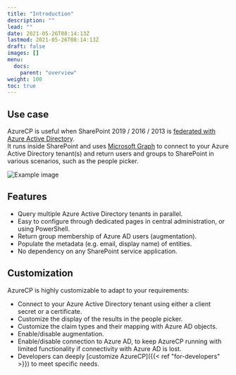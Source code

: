 ```yaml
---
title: "Introduction"
description: ""
lead: ""
date: 2021-05-26T08:14:13Z
lastmod: 2021-05-26T08:14:13Z
draft: false
images: []
menu: 
  docs:
    parent: "overview"
weight: 100
toc: true
---
```


## Use case

AzureCP is useful when SharePoint 2019 / 2016 / 2013 is [federated with Azure Active Directory](https://docs.microsoft.com/en-us/azure/active-directory/saas-apps/sharepoint-on-premises-tutorial).  
It runs inside SharePoint and uses [Microsoft Graph](https://developer.microsoft.com/en-us/graph/) to connect to your Azure Active Directory tenant(s) and return users and groups to SharePoint in various scenarios, such as the people picker.

![Example image](/images/people-picker-AzureCP.png)

## Features

- Query multiple Azure Active Directory tenants in parallel.
- Easy to configure through dedicated pages in central administration, or using PowerShell.
- Return group membership of Azure AD users (augmentation).
- Populate the metadata (e.g. email, display name) of entities.
- No dependency on any SharePoint service application.

## Customization

AzureCP is highly customizable to adapt to your requirements:

- Connect to your Azure Active Directory tenant using either a client secret or a certificate.
- Customize the display of the results in the people picker.
- Customize the claim types and their mapping with Azure AD objects.
- Enable/disable augmentation.
- Enable/disable connection to Azure AD, to keep AzureCP running with limited functionality if connectivity with Azure AD is lost.
- Developers can deeply [customize AzureCP]({{< ref "for-developers" >}}) to meet specific needs.
